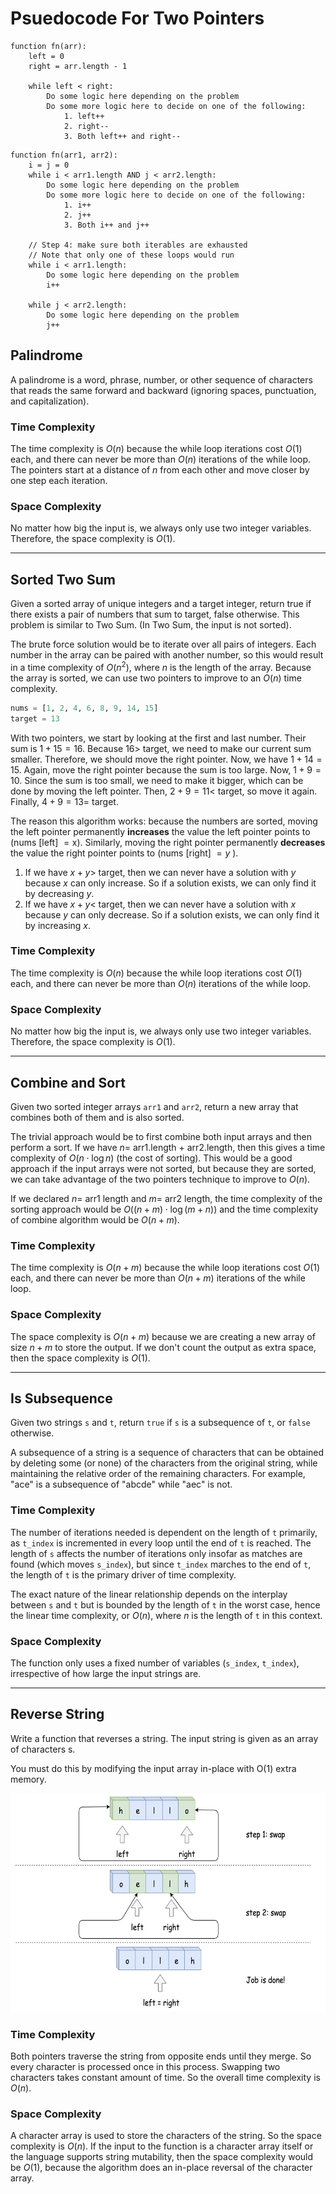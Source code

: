 # Psuedocode For Two Pointers

```
function fn(arr):
    left = 0
    right = arr.length - 1

    while left < right:
        Do some logic here depending on the problem
        Do some more logic here to decide on one of the following:
            1. left++
            2. right--
            3. Both left++ and right--
```

```
function fn(arr1, arr2):
    i = j = 0
    while i < arr1.length AND j < arr2.length:
        Do some logic here depending on the problem
        Do some more logic here to decide on one of the following:
            1. i++
            2. j++
            3. Both i++ and j++

    // Step 4: make sure both iterables are exhausted
    // Note that only one of these loops would run
    while i < arr1.length:
        Do some logic here depending on the problem
        i++

    while j < arr2.length:
        Do some logic here depending on the problem
        j++
```

## Palindrome

A palindrome is a word, phrase, number, or other sequence of characters that reads the same forward and backward (ignoring spaces, punctuation, and capitalization). 

### Time Complexity

The time complexity is $O(n)$ because the while loop iterations cost $O(1)$ each, and there can never be more than $O(n)$ iterations of the while loop. The pointers start at a distance of $n$ from each other and move closer by one step each iteration.

### Space Complexity

No matter how big the input is, we always only use two integer variables. Therefore, the space complexity is $O(1)$.

---

## Sorted Two Sum

Given a sorted array of unique integers and a target integer, return true if there exists a pair of numbers that sum to target, false otherwise. This problem is similar to Two Sum. (In Two Sum, the input is not sorted).

The brute force solution would be to iterate over all pairs of integers. Each number in the array can be paired with another number, so this would result in a time complexity of $O\left(n^2\right)$, where $n$ is the length of the array. Because the array is sorted, we can use two pointers to improve to an $O(n)$ time complexity.

```python
nums = [1, 2, 4, 6, 8, 9, 14, 15]
target = 13
```

With two pointers, we start by looking at the first and last number. Their sum is $1+15=16$. Because $16>$ target, we need to make our current sum smaller. Therefore, we should move the right pointer. Now, we have $1+14=15$. Again, move the right pointer because the sum is too large. Now, $1+9=10$. Since the sum is too small, we need to make it bigger, which can be done by moving the left pointer. Then, $2+9=11<$ target, so move it again. Finally, $4+9=13=$ target.

The reason this algorithm works: because the numbers are sorted, moving the left pointer permanently **increases** the value the left pointer points to (nums [left] $=\mathrm{x}$). Similarly, moving the right pointer permanently **decreases** the value the right pointer points to (nums [right] $=y$ ). 

1. If we have $x+y>$ target, then we can never have a solution with $y$ because $x$ can only increase. So if a solution exists, we can only find it by decreasing $y$. 
2. If we have $x+y<$ target, then we can never have a solution with $x$ because $y$ can only decrease. So if a solution exists, we can only find it by increasing $x$.

### Time Complexity

The time complexity is $O(n)$ because the while loop iterations cost $O(1)$ each, and there can never be more than $O(n)$ iterations of the while loop. 

### Space Complexity

No matter how big the input is, we always only use two integer variables. Therefore, the space complexity is $O(1)$.

---

## Combine and Sort

Given two sorted integer arrays `arr1` and `arr2`, return a new array that combines both of them and is also sorted.

The trivial approach would be to first combine both input arrays and then perform a sort. If we have $n=$ arr1.length + arr2.length, then this gives a time complexity of $O(n \cdot \log n)$ (the cost of sorting). This would be a good approach if the input arrays were not sorted, but because they are sorted, we can take advantage of the two pointers technique to improve to $O(n)$.

If we declared $n=$ arr1 length and $m=$ arr2 length, the time complexity of the sorting approach would be $O((n+m) \cdot \log (m+n))$ and the time complexity of combine algorithm would be $O(n+m)$.

### Time Complexity

The time complexity is $O(n+m)$ because the while loop iterations cost $O(1)$ each, and there can never be more than $O(n+m)$ iterations of the while loop.

### Space Complexity

The space complexity is $O(n+m)$ because we are creating a new array of size $n+m$ to store the output. If we don't count the output as extra space, then the space complexity is $O(1)$.

---

## Is Subsequence

Given two strings `s` and `t`, return `true` if `s` is a subsequence of `t`, or `false` otherwise.

A subsequence of a string is a sequence of characters that can be obtained by deleting some (or none) of the characters from the original string, while maintaining the relative order of the remaining characters. For example, "ace" is a subsequence of "abcde" while "aec" is not.

### Time Complexity

The number of iterations needed is dependent on the length of `t` primarily, as `t_index` is incremented in every loop until the end of `t` is reached. The length of `s` affects the number of iterations only insofar as matches are found (which moves `s_index`), but since `t_index` marches to the end of `t`, the length of `t` is the primary driver of time complexity.

The exact nature of the linear relationship depends on the interplay between `s` and `t` but is bounded by the length of `t` in the worst case, hence the linear time complexity, or $O(n)$, where $n$ is the length of `t` in this context.

### Space Complexity

The function only uses a fixed number of variables (`s_index`, `t_index`), irrespective of how large the input strings are. 

---

## Reverse String

Write a function that reverses a string. The input string is given as an array of characters s.

You must do this by modifying the input array in-place with O(1) extra memory.

<div style="text-align: center;">
    <img src="diagrams/reverse_string.png" alt="Alt text for the image" width="550" height="350">
</div>

### Time Complexity

Both pointers traverse the string from opposite ends until they merge. So every character is processed once in this process. Swapping two characters takes constant amount of time. So the overall time complexity is $O(n)$.

### Space Complexity

A character array is used to store the characters of the string. So the space complexity is $O(n)$. If the input to the function is a character array itself or the language supports string mutability, then the space complexity would be $O(1)$, because the algorithm does an in-place reversal of the character array.
